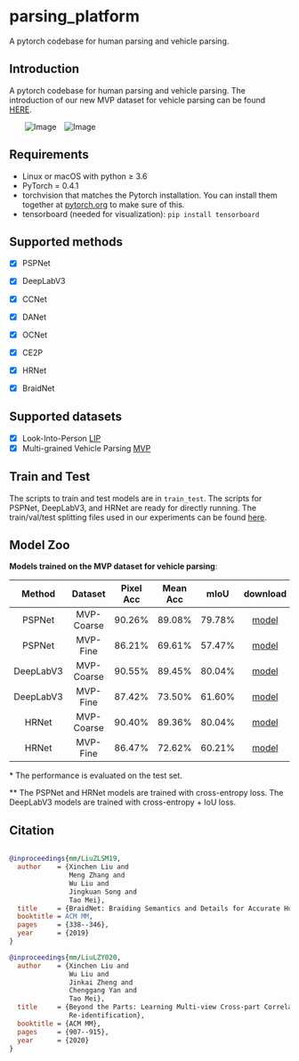 # parsing_platform
A pytorch codebase for human parsing and vehicle parsing.

## Introduction
A pytorch codebase for human parsing and vehicle parsing. The introduction of our new MVP dataset for vehicle parsing can be found [HERE](https://xinchenliu.com/MVP.html).

&ensp;&ensp;&ensp;&ensp;![Image](./images/human_parsing_vis.png)&ensp;&ensp;![Image](./images/vehicle_parsing_vis.png)

## Requirements

- Linux or macOS with python ≥ 3.6
- PyTorch = 0.4.1
- torchvision that matches the Pytorch installation. You can install them together at [pytorch.org](https://pytorch.org/) to make sure of this.
- tensorboard (needed for visualization): `pip install tensorboard`

## Supported methods

- [x] PSPNet
- [x] DeepLabV3
- [x] CCNet
- [x] DANet
- [x] OCNet
- [x] CE2P
- [x] HRNet
- [x] BraidNet


## Supported datasets

- [x] Look-Into-Person [LIP](http://sysu-hcp.net/lip/)
- [x] Multi-grained Vehicle Parsing [MVP](https://xinchenliu.com/MVP.html)

## Train and Test

The scripts to train and test models are in `train_test`.
The scripts for PSPNet, DeepLabV3, and HRNet are ready for directly running.
The train/val/test splitting files used in our experiments can be found [here](https://github.com/lxc86739795/human_vehicle_parsing_platform/blob/main/split.zip).

## Model Zoo

**Models trained on the MVP dataset for vehicle parsing**:

| Method | Dataset | Pixel Acc | Mean Acc | mIoU | download |
| :---: | :---: | :---: |:---: | :---: |:---: |
| PSPNet | MVP-Coarse | 90.26% | 89.08% | 79.78% | [model](https://github.com/lxc86739795/parsing_platform/releases/download/v0.1/pspnet_mvp_coarse.pth) |
| PSPNet | MVP-Fine | 86.21% | 69.61% | 57.47% | [model](https://github.com/lxc86739795/parsing_platform/releases/download/v0.1/pspnet_mvp_fine.pth) |
| DeepLabV3 | MVP-Coarse | 90.55% | 89.45% | 80.04% | [model](https://github.com/lxc86739795/parsing_platform/releases/download/v0.1/deeplabv3_mvp_coarse.pth) |
| DeepLabV3 | MVP-Fine | 87.42% | 73.50% | 61.60% | [model](https://github.com/lxc86739795/parsing_platform/releases/download/v0.1/deeplabv3_mvp_fine.pth) |
| HRNet | MVP-Coarse | 90.40% | 89.36% | 80.04% | [model](https://github.com/lxc86739795/parsing_platform/releases/download/v0.1/hrnet_mvp_coarse.pth) |
| HRNet | MVP-Fine | 86.47% | 72.62% | 60.21% | [model](https://github.com/lxc86739795/parsing_platform/releases/download/v0.1/hrnet_mvp_fine.pth) |

\* The performance is evaluated on the test set.

\** The PSPNet and HRNet models are trained with cross-entropy loss. The DeepLabV3 models are trained with cross-entropy + IoU loss.

## Citation
```BibTeX

@inproceedings{mm/LiuZLSM19,
  author    = {Xinchen Liu and
               Meng Zhang and
               Wu Liu and
               Jingkuan Song and
               Tao Mei},
  title     = {BraidNet: Braiding Semantics and Details for Accurate Human Parsing},
  booktitle = ACM MM,
  pages     = {338--346},
  year      = {2019}
}

@inproceedings{mm/LiuLZY020,
  author    = {Xinchen Liu and
               Wu Liu and
               Jinkai Zheng and
               Chenggang Yan and
               Tao Mei},
  title     = {Beyond the Parts: Learning Multi-view Cross-part Correlation for Vehicle
               Re-identification},
  booktitle = {ACM MM},
  pages     = {907--915},
  year      = {2020}
}
